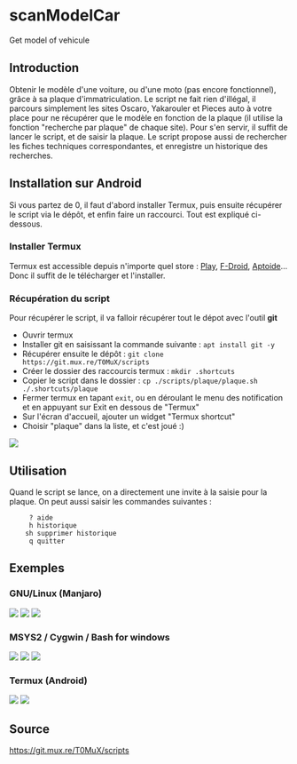 # scanModelCar
Get model of vehicule

## Introduction
Obtenir le modèle d'une voiture, ou d'une moto (pas encore fonctionnel), grâce à sa plaque d'immatriculation.
Le script ne fait rien d'illégal, il parcours simplement les sites Oscaro, Yakarouler et Pieces auto à votre place pour ne récupérer que le modèle en fonction de la plaque (il utilise la fonction "recherche par plaque" de chaque site).
Pour s'en servir, il suffit de lancer le script, et de saisir la plaque. Le script propose aussi de rechercher les fiches techniques correspondantes, et enregistre un historique des recherches.

## Installation sur Android
Si vous partez de 0, il faut d'abord installer Termux, puis ensuite récupérer le script via le dépôt, et enfin faire un raccourci. Tout est expliqué ci-dessous.
### Installer Termux
Termux est accessible depuis n'importe quel store : [Play](https://play.google.com/store/apps/details?id=com.termux&hl=fr), [F-Droid](https://f-droid.org/fr/packages/com.termux/), [Aptoide](https://termux.fr.aptoide.com/)... Donc il suffit de le télécharger et l'installer.
### Récupération du script
Pour récupérer le script, il va falloir récupérer tout le dépot avec l'outil **git**
* Ouvrir termux
* Installer git en saisissant la commande suivante : `apt install git -y`
* Récupérer ensuite le dépôt : `git clone https://git.mux.re/T0MuX/scripts`
* Créer le dossier des raccourcis termux : `mkdir .shortcuts`
* Copier le script dans le dossier : `cp ./scripts/plaque/plaque.sh ./.shortcuts/plaque`
* Fermer termux en tapant `exit`, ou en déroulant le menu des notification et en appuyant sur Exit en dessous de "Termux"
* Sur l'écran d'accueil, ajouter un widget "Termux shortcut"
* Choisir "plaque" dans la liste, et c'est joué :)

![](https://zupimages.net/up/19/25/4b57.png)

## Utilisation
Quand le script se lance, on a directement une invite à la saisie pour la plaque. On peut aussi saisir les commandes suivantes :
```
     ? aide
     h historique
    sh supprimer historique
     q quitter
```

## Exemples
### GNU/Linux (Manjaro)
![](https://zupimages.net/up/19/22/l0dv.png) ![](https://zupimages.net/up/19/22/ccf5.png) ![](https://zupimages.net/up/19/22/it6n.png)

### MSYS2 / Cygwin / Bash for windows
![](https://zupimages.net/up/19/22/rm8e.png) ![](https://zupimages.net/up/19/22/bo9i.png) ![](https://zupimages.net/up/19/22/01gx.png)

### Termux (Android)
![](https://zupimages.net/up/19/22/vkgz.png) ![](https://zupimages.net/up/19/22/shbe.png)

## Source
https://git.mux.re/T0MuX/scripts
